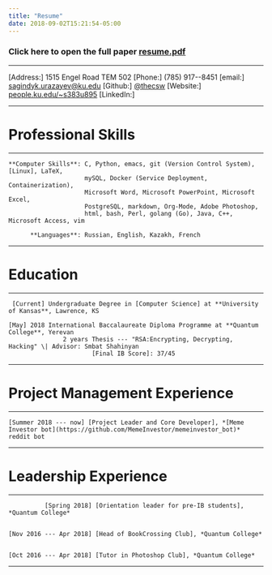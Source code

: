 ```yaml
---
title: "Resume"
date: 2018-09-02T15:21:54-05:00
---
```


### Click here to open the full paper [resume.pdf](../resume.pdf)

  ----------------------------------------------------------------------------------- -- -------------------------------------------------------------
  [Address:] 1515 Engel Road TEM 502                                         [Phone:] (785) 917--8451
  [email:] <sagindyk.urazayev@ku.edu>                                        [Github:] [\@thecsw](https://github.com/thecsw)
  [Website:] [people.ku.edu/\~s383u895](http://people.ku.edu/~s383u895)      [LinkedIn:] []()
  ----------------------------------------------------------------------------------- -- -------------------------------------------------------------

Professional Skills
===================

  ---------------------- -----------------------------------------------------------------------------
    **Computer Skills**: C, Python, emacs, git (Version Control System), [Linux], LaTeX,
                         mySQL, Docker (Service Deployment, Containerization),
                         Microsoft Word, Microsoft PowerPoint, Microsoft Excel,
                         PostgreSQL, markdown, Org-Mode, Adobe Photoshop,
                         html, bash, Perl, golang (Go), Java, C++, Microsoft Access, vim
                         
          **Languages**: Russian, English, Kazakh, French
  ---------------------- -----------------------------------------------------------------------------

Education
=========

  ------------------------ --------------------------------------------------------------------------------------------------
     [Current] Undergraduate Degree in [Computer Science] at **University of Kansas**, Lawrence, KS
                           
    [May] 2018 International Baccalaureate Diploma Programme at **Quantum College**, Yerevan
                   2 years Thesis --- "RSA:Encrypting, Decrypting, Hacking" \| Advisor: Smbat Shahinyan
                           [Final IB Score]: 37/45
                           
  ------------------------ --------------------------------------------------------------------------------------------------

Project Management Experience
=============================

  ----------------------------------- -------------------------------------------------------------------------------------------------------------------------------------
    [Summer 2018 --- now] [Project Leader and Core Developer], *[Meme Investor bot](https://github.com/MemeInvestor/memeinvestor_bot)* reddit bot
                                      
                                      
  ----------------------------------- -------------------------------------------------------------------------------------------------------------------------------------

Leadership Experience
=====================

  ------------------------------------- -------------------------------------------------------------------------
              [Spring 2018] [Orientation leader for pre-IB students], *Quantum College*
                                        
                                        
    [Nov 2016 --- Apr 2018] [Head of BookCrossing Club], *Quantum College*
                                        
                                        
    [Oct 2016 --- Apr 2018] [Tutor in Photoshop Club], *Quantum College*
                                        
  ------------------------------------- -------------------------------------------------------------------------
